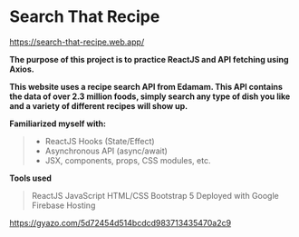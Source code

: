 # Search That Recipe 
https://search-that-recipe.web.app/

**The purpose of this project is to practice ReactJS and API fetching using Axios.**

**This website uses a recipe search API from Edamam. This API contains the data of over 2.3 million foods, simply search any type of dish you like and a variety of different recipes will show up.**

**Familiarized myself with:**
> - ReactJS Hooks (State/Effect)
> - Asynchronous API (async/await)
> - JSX, components, props, CSS modules, etc.

**Tools used**
> ReactJS
> JavaScript
> HTML/CSS
> Bootstrap 5
> Deployed with Google Firebase Hosting

https://gyazo.com/5d72454d514bcdcd983713435470a2c9
